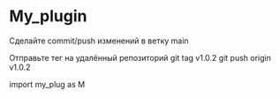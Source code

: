 # My_plugin

Сделайте commit/push изменений в ветку main

Отправьте тег на удалённый репозиторий
git tag v1.0.2
git push origin v1.0.2

import my_plug as M
